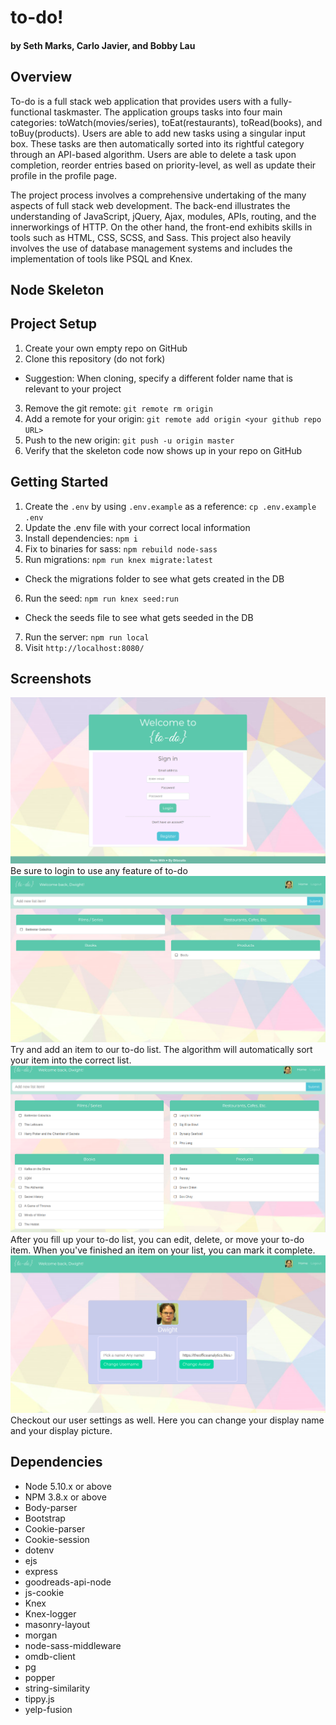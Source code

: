 # to-do!
#### by Seth Marks, Carlo Javier, and Bobby Lau

## Overview

To-do is a full stack web application that provides users with a fully-functional taskmaster. The application groups tasks into four main categories: toWatch(movies/series), toEat(restaurants), toRead(books), and toBuy(products). Users are able to add new tasks using a singular input box. These tasks are then automatically sorted into its rightful category through an API-based algorithm. Users are able to delete a task upon completion, reorder entries based on priority-level, as well as update their profile in the profile page.

The project process involves a comprehensive undertaking of the many aspects of full stack web development. The back-end illustrates the understanding of JavaScript, jQuery, Ajax, modules, APIs, routing, and the innerworkings of HTTP. On the other hand, the front-end exhibits skills in tools such as HTML, CSS, SCSS, and Sass. This project also heavily involves the use of database management systems and includes the implementation of tools like PSQL and Knex.

## Node Skeleton

## Project Setup

1. Create your own empty repo on GitHub
2. Clone this repository (do not fork)
  - Suggestion: When cloning, specify a different folder name that is relevant to your project
3. Remove the git remote: `git remote rm origin`
4. Add a remote for your origin: `git remote add origin <your github repo URL>`
5. Push to the new origin: `git push -u origin master`
6. Verify that the skeleton code now shows up in your repo on GitHub

## Getting Started

1. Create the `.env` by using `.env.example` as a reference: `cp .env.example .env`
2. Update the .env file with your correct local information
3. Install dependencies: `npm i`
4. Fix to binaries for sass: `npm rebuild node-sass`
5. Run migrations: `npm run knex migrate:latest`
  - Check the migrations folder to see what gets created in the DB
6. Run the seed: `npm run knex seed:run`
  - Check the seeds file to see what gets seeded in the DB
7. Run the server: `npm run local`
8. Visit `http://localhost:8080/`

## Screenshots

!["Screenshot of login page"](https://github.com/bobbyhplau/smart-to-do-list/blob/master/screenshots/LoginPage.png?raw=true)
Be sure to login to use any feature of to-do
!["Screenshot of near-empty to-do list page"](https://github.com/bobbyhplau/smart-to-do-list/blob/master/screenshots/TodoPage_empty.png?raw=true)
Try and add an item to our to-do list. The algorithm will automatically sort your item into the correct list.
!["Screenshot of filled-up to-do list page"](https://github.com/bobbyhplau/smart-to-do-list/blob/master/screenshots/TodoPage_full.png?raw=true)
After you fill up your to-do list, you can edit, delete, or move your to-do item. When you've finished an item on your list, you can mark it complete.
!["Screenshot of change display name page"](https://github.com/bobbyhplau/smart-to-do-list/blob/master/screenshots/ChangeUserName.png?raw=true)
Checkout our user settings as well. Here you can change your display name and your display picture.

## Dependencies

- Node 5.10.x or above
- NPM 3.8.x or above
- Body-parser
- Bootstrap
- Cookie-parser
- Cookie-session
- dotenv
- ejs
- express
- goodreads-api-node
- js-cookie
- Knex
- Knex-logger
- masonry-layout
- morgan
- node-sass-middleware
- omdb-client
- pg
- popper
- string-similarity
- tippy.js
- yelp-fusion
